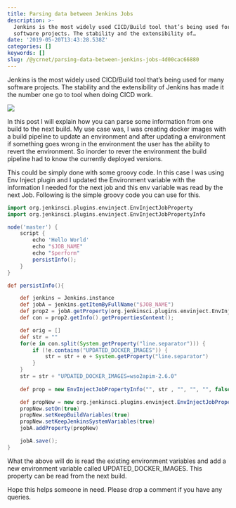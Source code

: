 ```yaml
---
title: Parsing data between Jenkins Jobs
description: >-
  Jenkins is the most widely used CICD/Build tool that’s being used for many
  software projects. The stability and the extensibility of…
date: '2019-05-20T13:43:28.538Z'
categories: []
keywords: []
slug: /@ycrnet/parsing-data-between-jenkins-jobs-4d00cac66880
---
```


Jenkins is the most widely used CICD/Build tool that’s being used for many software projects. The stability and the extensibility of Jenkins has made it the number one go to tool when doing CICD work.

![](/home/yasassri/Downloads/medium-export-17fe853f8468a5f31fcccd3f4e32406ee150853a411f31fa7e2b689e994b53dc/posts/md_1656890542184/img/1__PFUD__bMh__K6EzCvCXFY__vQ.png)

In this post I will explain how you can parse some information from one build to the next build. My use case was, I was creating docker images with a build pipeline to update an environment and after updating a environment if something goes wrong in the environment the user has the ability to revert the environment. So inorder to rever the environment the build pipeline had to know the currently deployed versions.

This could be simply done with some groovy code. In this case I was using Env Inject plugin and I updated the Environment variable with the information I needed for the next job and this env variable was read by the next Job. Following is the simple groovy code you can use for this.

```groovy
import org.jenkinsci.plugins.envinject.EnvInjectJobProperty
import org.jenkinsci.plugins.envinject.EnvInjectJobPropertyInfo

node('master') {
    script {
        echo 'Hello World'
        echo "$JOB_NAME"
        echo "$perform"
        persistInfo();
    }
}

def persistInfo(){

    def jenkins = Jenkins.instance
    def jobA = jenkins.getItemByFullName("$JOB_NAME")
    def prop2 = jobA.getProperty(org.jenkinsci.plugins.envinject.EnvInjectJobProperty);
    def con = prop2.getInfo().getPropertiesContent();

    def orig = []
    def str = ""
    for(e in con.split(System.getProperty("line.separator"))) {
        if (!e.contains("UPDATED_DOCKER_IMAGES")) {
            str = str + e + System.getProperty("line.separator")
        }
    }
    str = str + "UPDATED_DOCKER_IMAGES=wso2apim-2.6.0"
    
    def prop = new EnvInjectJobPropertyInfo("", str , "", "", "", false)

    def propNew = new org.jenkinsci.plugins.envinject.EnvInjectJobProperty(prop)
    propNew.setOn(true)
    propNew.setKeepBuildVariables(true)
    propNew.setKeepJenkinsSystemVariables(true)
    jobA.addProperty(propNew)

    jobA.save();
}
```

What the above will do is read the existing environment variables and add a new environment variable called UPDATED\_DOCKER\_IMAGES. This property can be read from the next build.

Hope this helps someone in need. Please drop a comment if you have any queries.
